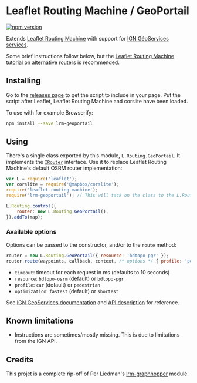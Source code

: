 # Leaflet Routing Machine / GeoPortail

[![npm version](https://img.shields.io/npm/v/lrm-geoportail.svg)](https://www.npmjs.com/package/lrm-geoportail)

Extends [Leaflet Routing Machine](https://github.com/perliedman/leaflet-routing-machine) with support for [IGN GéoServices services](https://geoservices.ign.fr/services-web).

Some brief instructions follow below, but the [Leaflet Routing Machine tutorial on alternative routers](http://www.liedman.net/leaflet-routing-machine/tutorials/alternative-routers/) is recommended.

## Installing

Go to the [releases page](https://github.com/tmuguet/lrm-geoportail/releases) to get the script to include in your page. Put the script after Leaflet, Leaflet Routing Machine and corslite have been loaded.

To use with for example Browserify:

```sh
npm install --save lrm-geoportail
```

## Using

There's a single class exported by this module, `L.Routing.GeoPortail`. It implements the [`IRouter`](http://www.liedman.net/leaflet-routing-machine/api/#irouter) interface. Use it to replace Leaflet Routing Machine's default OSRM router implementation:

```javascript
var L = require('leaflet');
var corslite = require('@mapbox/corslite');
require('leaflet-routing-machine');
require('lrm-geoportail'); // This will tack on the class to the L.Routing namespace

L.Routing.control({
    router: new L.Routing.GeoPortail(),
}).addTo(map);
```

### Available options

Options can be passed to the constructor, and/or to the `route` method:

```javascript
router = new L.Routing.GeoPortail({ resource: 'bdtopo-pgr' });
router.route(waypoints, callback, context, /* options */ { profile: 'pedestrian' });
```

* `timeout`: timeout for each request in ms (defaults to 10 seconds)
* `resource`: `bdtopo-osrm` (default) or `bdtopo-pgr`
* `profile`: `car` (default) or `pedestrian`
* `optimization`: `fastest` (default) or `shortest`

See [IGN GeoServices documentation](https://geoservices.ign.fr/services-web-experts-calcul#9436) and [API description](https://wxs.ign.fr/geoportail/itineraire/rest/1.0.0/getCapabilities) for reference.

## Known limitations

* Instructions are sometimes/mostly missing. This is due to limitations from the IGN API.

## Credits

This projet is a complete rip-off of Per Liedman's [lrm-graphhopper](https://github.com/perliedman/lrm-graphhopper) module.

